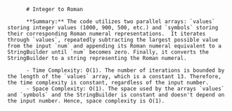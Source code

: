 
          # Integer to Roman

          **Summary:** The code utilizes two parallel arrays: `values` storing integer values (1000, 900, 500, etc.) and `symbols` storing their corresponding Roman numeral representations.  It iterates through `values`, repeatedly subtracting the largest possible value from the input `num` and appending its Roman numeral equivalent to a StringBuilder until `num` becomes zero. Finally, it converts the StringBuilder to a string representing the Roman numeral.

          - Time Complexity: O(1). The number of iterations is bounded by the length of the `values` array, which is a constant 13. Therefore, the time complexity is constant, regardless of the input number.
          - Space Complexity: O(1). The space used by the arrays `values` and `symbols` and the StringBuilder is constant and doesn't depend on the input number. Hence, space complexity is O(1).
          